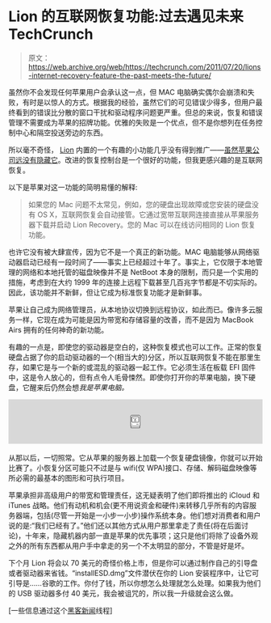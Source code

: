 # Lion 的互联网恢复功能:过去遇见未来 TechCrunch

> 原文：<https://web.archive.org/web/https://techcrunch.com/2011/07/20/lions-internet-recovery-feature-the-past-meets-the-future/>

虽然你不会发现任何苹果用户会承认这一点，但 MAC 电脑确实偶尔会崩溃和失败，有时是以惊人的方式。根据我的经验，虽然它们的可见错误少得多，但用户最终看到的错误比分散的窗口干扰和驱动程序问题更严重。但总的来说，恢复和错误管理不需要成为苹果的招牌功能。优雅的失败是一个优点，但不是你想列在任务控制中心和隔空投送旁边的东西。

所以毫不奇怪， [Lion](https://web.archive.org/web/20230203045401/https://techcrunch.com/2011/07/20/os-x-lion-upgrade/) 内置的一个有趣的小功能几乎没有得到推广——[虽然苹果公司远没有隐藏它](https://web.archive.org/web/20230203045401/http://www.apple.com/macosx/recovery/)。改进的恢复控制台是一个很好的功能，但我更感兴趣的是互联网恢复。

以下是苹果对这一功能的简明易懂的解释:

> 如果您的 Mac 问题不太常见，例如，您的硬盘出现故障或您安装的硬盘没有 OS X，互联网恢复会自动接管。它通过宽带互联网连接直接从苹果服务器下载并启动 Lion Recovery。您的 Mac 可以在线访问相同的 Lion 恢复功能。

也许它没有被大肆宣传，因为它不是一个真正的新功能。MAC 电脑能够从网络驱动器启动已经有一段时间了——事实上已经超过十年了。事实上，它仅限于本地管理的网络和本地托管的磁盘映像并不是 NetBoot 本身的限制，而只是一个实用的措施，考虑到在大约 1999 年的连接上远程下载甚至几百兆字节都是不切实际的。因此，该功能并不新鲜，但让它成为标准恢复功能才是新鲜事。

苹果让自己成为网络管理员，从本地协议切换到远程协议，如此而已。像许多云服务一样，它现在成为可能是因为带宽和存储容量的改善，而不是因为 MacBook Airs 拥有的任何神奇的新功能。

有趣的一点是，即使您的驱动器是空白的，这种恢复模式也可以工作。正常的恢复硬盘占据了你的启动驱动器的一个(相当大的)分区，所以互联网恢复不能在那里生存，如果它是与一个新的或混乱的驱动器一起工作。它必须生活在板载 EFI 固件中，这是令人放心的，但有点令人毛骨悚然。即使你打开你的苹果电脑，换下硬盘，它醒来后仍然会想*我是苹果电脑。*

![](img/a01f2ec9257e09c05d6e32d2578b37cf.png "boot")

从那以后，一切照常。它从苹果的服务器上加载一个恢复硬盘镜像，你就可以开始比赛了。小恢复分区可能只不过是与 wifi(仅 WPA)接口、存储、解码磁盘映像等所必需的最基本的图形和可执行项目。

苹果承担非高级用户的带宽和管理责任，这无疑表明了他们即将推出的 iCloud 和 iTunes 战略。他们有动机和机会(更不用说资金和硬件)来转移几乎所有的内容服务器端，包括(尽管一开始是一小步一小步)操作系统本身。他们想对消费者和用户说的是:“我们已经有了。”他们还以其他方式从用户那里拿走了责任(将在后面讨论)，十年来，隐藏机器内部一直是苹果的优先事项；这只是他们将除了设备外观之外的所有东西都从用户手中拿走的另一个不太明显的部分，不管是好是坏。

下个月 Lion 将会以 70 美元的奇怪价格上市，但是你可以通过制作自己的引导盘或者驱动器来省钱。“installESD.dmg”文件潜伏在你的 Lion 安装程序中，让它可引导是……谷歌的工作。你付了钱，所以你想怎么处理就怎么处理。如果我为他们的 USB 驱动器多付 40 美元，我会被诅咒的，所以我一升级就会这么做。

[一些信息通过这个[黑客新闻](https://web.archive.org/web/20230203045401/http://news.ycombinator.com/item?id=2785993)线程]